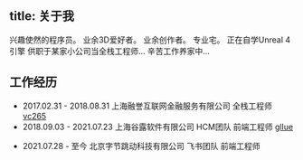 title: 关于我
---

兴趣使然的程序员。
业余3D爱好者。
业余创作者。
专业宅。
正在自学Unreal 4引擎
供职于某家小公司当全栈工程师...
辛苦工作养家中...

## 工作经历

- 2017.02.31 - 2018.08.31 上海融誉互联网金融服务有限公司 全栈工程师 [vc265](https://www.vc265.com)
- 2018.09.03 - 2021.07.23 上海谷露软件有限公司 HCM团队 前端工程师 [gllue](https://gllue.com)
<!-- 自然灾害导致差了两天没有接上 -->
- 2021.07.28 - 至今 北京字节跳动科技有限公司 飞书团队 前端工程师
